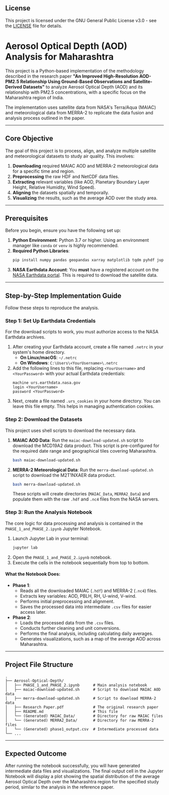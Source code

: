 ## License
This project is licensed under the GNU General Public License v3.0 - see the [LICENSE](LICENSE) file for details.


# Aerosol Optical Depth (AOD) Analysis for Maharashtra

This project is a Python-based implementation of the methodology described in the research paper **"An Improved High-Resolution AOD-PM2.5 Relationship Using Ground-Based Observations and Satellite-Derived Datasets"** to analyze Aerosol Optical Depth (AOD) and its relationship with PM2.5 concentrations, with a specific focus on the Maharashtra region of India.

The implementation uses satellite data from NASA's Terra/Aqua (MAIAC) and meteorological data from MERRA-2 to replicate the data fusion and analysis process outlined in the paper.

---

## Core Objective

The goal of this project is to process, align, and analyze multiple satellite and meteorological datasets to study air quality. This involves:
1.  **Downloading** required MAIAC AOD and MERRA-2 meteorological data for a specific time and region.
2.  **Preprocessing** the raw HDF and NetCDF data files.
3.  **Extracting** relevant variables (like AOD, Planetary Boundary Layer Height, Relative Humidity, Wind Speed).
4.  **Aligning** the datasets spatially and temporally.
5.  **Visualizing** the results, such as the average AOD over the study area.

---

## Prerequisites

Before you begin, ensure you have the following set up:

1.  **Python Environment**: Python 3.7 or higher. Using an environment manager like `conda` or `venv` is highly recommended.
2.  **Required Python Libraries**:
    ```bash
    pip install numpy pandas geopandas xarray matplotlib tqdm pyhdf jupyterlab
    ```
3.  **NASA Earthdata Account**: You **must** have a registered account on the [NASA Earthdata portal](https://urs.earthdata.nasa.gov/users/new). This is required to download the satellite data.

---

## Step-by-Step Implementation Guide

Follow these steps to reproduce the analysis.

### Step 1: Set Up Earthdata Credentials

For the download scripts to work, you must authorize access to the NASA Earthdata archives.

1.  After creating your Earthdata account, create a file named `.netrc` in your system's home directory.
    * **On Linux/macOS**: `~/.netrc`
    * **On Windows**: `C:\Users\<YourUsername>\.netrc`
2.  Add the following lines to this file, replacing `<YourUsername>` and `<YourPassword>` with your actual Earthdata credentials:
    ```
    machine urs.earthdata.nasa.gov
    login <YourUsername>
    password <YourPassword>
    ```
3.  Next, create a file named `.urs_cookies` in your home directory. You can leave this file empty. This helps in managing authentication cookies.

### Step 2: Download the Datasets

This project uses shell scripts to download the necessary data.

1.  **MAIAC AOD Data**: Run the `maiac-download-updated.sh` script to download the MCD19A2 data product. This script is pre-configured for the required date range and geographical tiles covering Maharashtra.
    ```bash
    bash maiac-download-updated.sh
    ```
2.  **MERRA-2 Meteorological Data**: Run the `merra-download-updated.sh` script to download the M2T1NXAER data product.
    ```bash
    bash merra-download-updated.sh
    ```
    These scripts will create directories (`MAIAC_Data`, `MERRA2_Data`) and populate them with the raw `.hdf` and `.nc4` files from the NASA servers.

### Step 3: Run the Analysis Notebook

The core logic for data processing and analysis is contained in the `PHASE_1_and_PHASE_2.ipynb` Jupyter Notebook.

1.  Launch Jupyter Lab in your terminal:
    ```bash
    jupyter lab
    ```
2.  Open the `PHASE_1_and_PHASE_2.ipynb` notebook.
3.  Execute the cells in the notebook sequentially from top to bottom.

#### What the Notebook Does:
* **Phase 1**:
    * Reads all the downloaded MAIAC (`.hdf`) and MERRA-2 (`.nc4`) files.
    * Extracts key variables: AOD, PBLH, RH, U-wind, V-wind.
    * Performs initial preprocessing and alignment.
    * Saves the processed data into intermediate `.csv` files for easier access later.
* **Phase 2**:
    * Loads the processed data from the `.csv` files.
    * Conducts further cleaning and unit conversions.
    * Performs the final analysis, including calculating daily averages.
    * Generates visualizations, such as a map of the average AOD across Maharashtra.

---

## Project File Structure

```
.
├── Aerosol-Optical-Depth/
│   ├── PHASE_1_and_PHASE_2.ipynb      # Main analysis notebook
│   ├── maiac-download-updated.sh      # Script to download MAIAC AOD data
│   ├── merra-download-updated.sh      # Script to download MERRA-2 data
│   ├── Research Paper.pdf             # The original research paper
│   ├── README.md                      # This file
│   └── (Generated) MAIAC_Data/        # Directory for raw MAIAC files
│   └── (Generated) MERRA2_Data/       # Directory for raw MERRA-2 files
│   └── (Generated) phase1_output.csv  # Intermediate processed data
└── ...
```

---

## Expected Outcome

After running the notebook successfully, you will have generated intermediate data files and visualizations. The final output cell in the Jupyter Notebook will display a plot showing the spatial distribution of the average Aerosol Optical Depth over the Maharashtra region for the specified study period, similar to the analysis in the reference paper.
